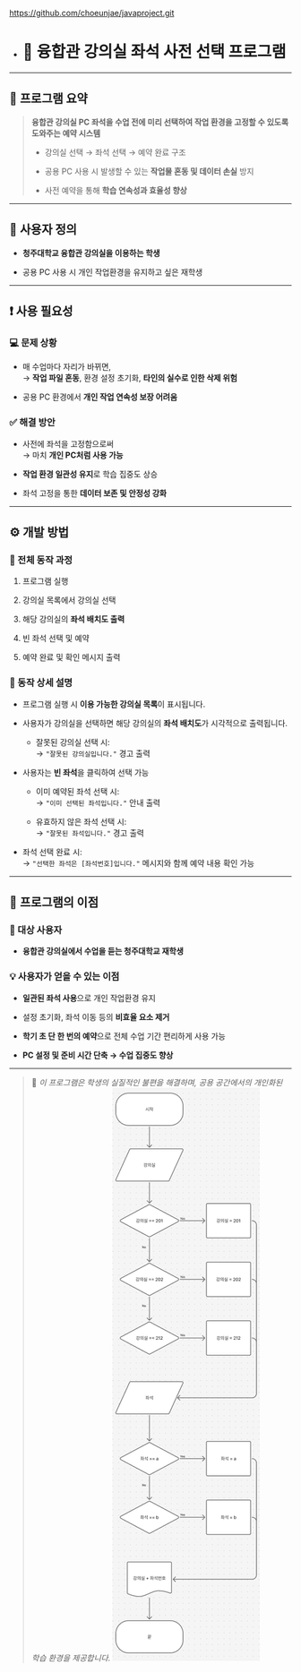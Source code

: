 https://github.com/choeunjae/javaproject.git

- # 💺 융합관 강의실 **좌석 사전 선택 프로그램**

---

## 📌 프로그램 요약

> **융합관 강의실 PC 좌석을 수업 전에 미리 선택하여 작업 환경을 고정할 수 있도록 도와주는 예약 시스템**
> 
> - 강의실 선택 → 좌석 선택 → 예약 완료 구조
>     
> - 공용 PC 사용 시 발생할 수 있는 **작업물 혼동 및 데이터 손실** 방지
>     
> - 사전 예약을 통해 **학습 연속성과 효율성 향상**
>     

---

## 👥 사용자 정의

- **청주대학교 융합관 강의실을 이용하는 학생**
    
- 공용 PC 사용 시 개인 작업환경을 유지하고 싶은 재학생
    

---

## ❗ 사용 필요성

### 💻 문제 상황

- 매 수업마다 자리가 바뀌면,  
    → **작업 파일 혼동**, 환경 설정 초기화, **타인의 실수로 인한 삭제 위험**
    
- 공용 PC 환경에서 **개인 작업 연속성 보장 어려움**
    

### ✅ 해결 방안

- 사전에 좌석을 고정함으로써  
    → 마치 **개인 PC처럼 사용 가능**
    
- **작업 환경 일관성 유지**로 학습 집중도 상승
    
- 좌석 고정을 통한 **데이터 보존 및 안정성 강화**
    

---

## ⚙️ 개발 방법

### 🔄 전체 동작 과정

1. 프로그램 실행
    
2. 강의실 목록에서 강의실 선택
    
3. 해당 강의실의 **좌석 배치도 출력**
    
4. 빈 좌석 선택 및 예약
    
5. 예약 완료 및 확인 메시지 출력
    

### 📝 동작 상세 설명

- 프로그램 실행 시 **이용 가능한 강의실 목록**이 표시됩니다.
    
- 사용자가 강의실을 선택하면 해당 강의실의 **좌석 배치도**가 시각적으로 출력됩니다.
    
    - 잘못된 강의실 선택 시:  
        → `"잘못된 강의실입니다."` 경고 출력
        
- 사용자는 **빈 좌석**을 클릭하여 선택 가능
    
    - 이미 예약된 좌석 선택 시:  
        → `"이미 선택된 좌석입니다."` 안내 출력
        
    - 유효하지 않은 좌석 선택 시:  
        → `"잘못된 좌석입니다."` 경고 출력
        
- 좌석 선택 완료 시:  
    → `"선택한 좌석은 [좌석번호]입니다."` 메시지와 함께 예약 내용 확인 가능
    

---

## 🎯 프로그램의 이점

### 👤 대상 사용자

- **융합관 강의실에서 수업을 듣는 청주대학교 재학생**
    

### 💡 사용자가 얻을 수 있는 이점

- **일관된 좌석 사용**으로 개인 작업환경 유지
    
- 설정 초기화, 좌석 이동 등의 **비효율 요소 제거**
    
- **학기 초 단 한 번의 예약**으로 전체 수업 기간 편리하게 사용 가능
    
- **PC 설정 및 준비 시간 단축 → 수업 집중도 향상**
    

---

> 📎 _이 프로그램은 학생의 실질적인 불편을 해결하며, 공용 공간에서의 개인화된 학습 환경을 제공합니다._
![순서도](https://github.com/choeunjae/javaproject/raw/main/Pasted%20image%2020250424121327.png)
